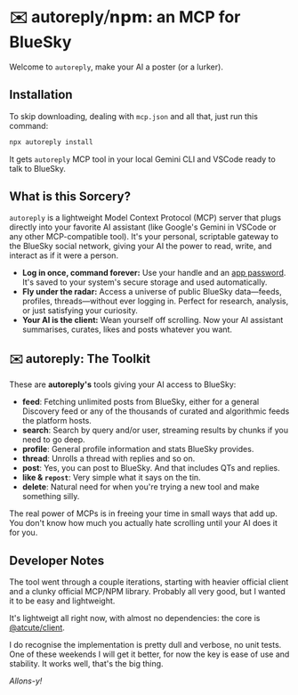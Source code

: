 # ✉️ autoreply⧸𝗻𝗽𝗺: an MCP for BlueSky

Welcome to `autoreply`, make your AI a poster (or a lurker).

## Installation

To skip downloading, dealing with `mcp.json` and all that, just run this command:

```bash
npx autoreply install
```

It gets `autoreply` MCP tool in your local Gemini CLI and VSCode ready to talk to BlueSky.

## What is this Sorcery?

`autoreply` is a lightweight Model Context Protocol (MCP) server that plugs directly into your favorite AI assistant (like Google's Gemini in VSCode or any other MCP-compatible tool). It's your personal, scriptable gateway to the BlueSky social network, giving your AI the power to read, write, and interact as if it were a person.

*   **Log in once, command forever:** Use your handle and an [app password](https://bsky.app/settings/app-passwords). It's saved to your system's secure storage and used automatically.
*   **Fly under the radar:** Access a universe of public BlueSky data—feeds, profiles, threads—without ever logging in. Perfect for research, analysis, or just satisfying your curiosity.
*   **Your AI is the client:** Wean yourself off scrolling. Now your AI assistant summarises, curates, likes and posts whatever you want.

## ✉️ autoreply: The Toolkit

These are **autoreply's** tools giving your AI access to BlueSky:

*   **feed**: Fetching unlimited posts from BlueSky, either for a general Discovery feed or any of the thousands of curated and algorithmic feeds the platform hosts.
*   **search**: Search by query and/or user, streaming results by chunks if you need to go deep.
*   **profile**: General profile information and stats BlueSky provides.
*   **thread**: Unrolls a thread with replies and so on.
*   **post**: Yes, you can post to BlueSky. And that includes QTs and replies.
*   **like & `repost`**: Very simple what it says on the tin.
*   **delete**: Natural need for when you're trying a new tool and make something silly.

The real power of MCPs is in freeing your time in small ways that add up. You don't know how much you actually hate scrolling until your AI does it for you.

## Developer Notes

The tool went through a couple iterations, starting with heavier official client and a clunky official MCP/NPM library. Probably all very good, but I wanted it to be easy and lightweight.

It's lightweigt all right now, with almost no dependencies: the core is [@atcute/client](https://www.npmjs.com/package/@atcute/client).

I do recognise the implementation is pretty dull and verbose, no unit tests. One of these weekends I will get it better, for now the key is ease of use and stability. It works well, that's the big thing.

*Allons-y!*